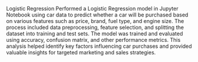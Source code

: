 Logistic Regression
Performed a Logistic Regression model in Jupyter Notebook using car data to predict whether a car will be purchased based on various features such as price, brand, fuel type, and engine size. The process included data preprocessing, feature selection, and splitting the dataset into training and test sets. The model was trained and evaluated using accuracy, confusion matrix, and other performance metrics. This analysis helped identify key factors influencing car purchases and provided valuable insights for targeted marketing and sales strategies.
